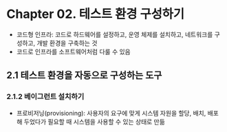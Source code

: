 # Chapter 02. 테스트 환경 구성하기

- 코드형 인프라: 코드로 하드웨어를 설정하고, 운영 체제를 설치하고, 네트워크를 구성하고, 개발 환경을 구축하는 것
- 코드로 인프라를 소프트웨어처럼 다룰 수 있음

## 2.1 테스트 환경을 자동으로 구성하는 도구

### 2.1.2 베이그런트 설치하기

- 프로비저닝(provisioning): 사용자의 요구에 맞게 시스템 자원을 할당, 배치, 배포해 두었다가 필요할 때 시스템을 사용할 수 있는 상태로 만듦
